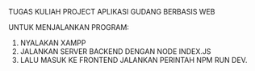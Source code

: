 TUGAS KULIAH PROJECT APLIKASI GUDANG BERBASIS WEB

UNTUK MENJALANKAN PROGRAM:

1. NYALAKAN XAMPP
2. JALANKAN SERVER BACKEND DENGAN NODE INDEX.JS
3. LALU MASUK KE FRONTEND JALANKAN PERINTAH NPM RUN DEV.
